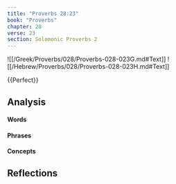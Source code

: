 ```yaml
---
title: "Proverbs 28:23"
book: "Proverbs"
chapter: 28
verse: 23
section: Solomonic Proverbs 2
---
```

![[/Greek/Proverbs/028/Proverbs-028-023G.md#Text]]
![[/Hebrew/Proverbs/028/Proverbs-028-023H.md#Text]]

{{Perfect}}

## Analysis

#### Words

#### Phrases

#### Concepts

## Reflections
